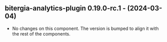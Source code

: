   ## bitergia-analytics-plugin 0.19.0-rc.1 - (2024-03-04)
  
  * No changes on this component. The version is bumped to align it
    with the rest of the components.

